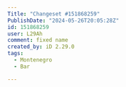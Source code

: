 ```yaml
---
Title: "Changeset #151868259"
PublishDate: "2024-05-26T20:05:28Z"
id: 151868259
user: L29Ah
comment: fixed name
created_by: iD 2.29.0
tags:
  - Montenegro
  - Bar

---
```


